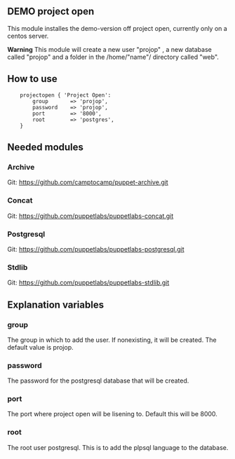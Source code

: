 ## DEMO project open

This module installes the demo-version off project open, currently only on a centos server.

**Warning** 
This module will create a new user "projop" , a new database called "projop" and a folder in the /home/"name"/ directory called "web".

## How to use

```puppet
	projectopen { 'Project Open':
		group		=> 'projop',
		password	=> 'projop',
		port		=> '8000',
		root		=> 'postgres',
	}
```
## Needed modules

### Archive

Git: https://github.com/camptocamp/puppet-archive.git

### Concat

Git: https://github.com/puppetlabs/puppetlabs-concat.git

### Postgresql

Git: https://github.com/puppetlabs/puppetlabs-postgresql.git

### Stdlib

Git: https://github.com/puppetlabs/puppetlabs-stdlib.git

## Explanation variables

### group

The group in which to add the user. If nonexisting, it will be created. The default value is projop.

### password

The password for the postgresql database that will be created.

### port

The port where project open will be lisening to. Default this will be 8000.

### root

The root user postgresql. This is to add the plpsql language to the database.
